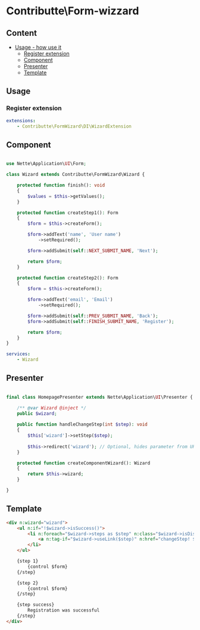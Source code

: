 # Contributte\Form-wizzard

## Content

- [Usage - how use it](#usage)
    - [Register extension](#register-extension)
    - [Component](#component)
    - [Presenter](#presenter)
    - [Template](#template)


## Usage

### Register extension

```yaml
extensions:
    - Contributte\FormWizard\DI\WizardExtension
```

## Component

```php

use Nette\Application\UI\Form;

class Wizard extends Contributte\FormWizard\Wizard {

    protected function finish(): void 
    {
        $values = $this->getValues();
    }

    protected function createStep1(): Form 
    {
        $form = $this->createForm();

        $form->addText('name', 'User name')
            ->setRequired();

        $form->addSubmit(self::NEXT_SUBMIT_NAME, 'Next');

        return $form;
    }

    protected function createStep2(): Form 
    {
        $form = $this->createForm();

        $form->addText('email', 'Email')
            ->setRequired();

        $form->addSubmit(self::PREV_SUBMIT_NAME, 'Back');
        $form->addSubmit(self::FINISH_SUBMIT_NAME, 'Register');

        return $form;
    }
}
```

```yaml
services:
    - Wizard
```

## Presenter

```php

final class HomepagePresenter extends Nette\Application\UI\Presenter {

    /** @var Wizard @inject */
    public $wizard;
    
    public function handleChangeStep(int $step): void 
    {    
        $this['wizard']->setStep($step);
        
        $this->redirect('wizard'); // Optional, hides parameter from URL
    }

    protected function createComponentWizard(): Wizard 
    {
        return $this->wizard;
    }

}

```

## Template

```html
<div n:wizard="wizard">
    <ul n:if="!$wizard->isSuccess()">
        <li n:foreach="$wizard->steps as $step" n:class="$wizard->isDisabled($step) ? disabled, $wizard->isActive($step) ? active">
            <a n:tag-if="$wizard->useLink($step)" n:href="changeStep! $step">{$step}</a>
        </li>
    </ul>

    {step 1}
        {control $form}
    {/step}

    {step 2}
        {control $form}
    {/step}

    {step success}
        Registration was successful
    {/step}
</div>
```
